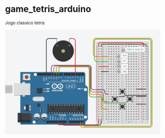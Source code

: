 # game_tetris_arduino
Jogo classico tetris 

![alt text](https://github.com/PatrickHSF/game_tetris_arduino/blob/main/ESQUEMA%20.png?raw=true)
